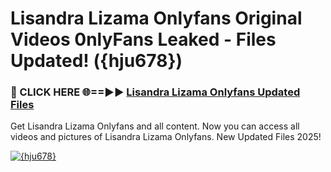 # Lisandra Lizama Onlyfans Original Videos 0nlyFans Leaked - Files Updated! ({hju678})

<h3>🔴 CLICK HERE 🌐==►► <a href="https://tinyurl.com/ms9xzufz" rel="nofollow">Lisandra Lizama Onlyfans Updated Files</a></h3>

Get Lisandra Lizama Onlyfans and all content. Now you can access all videos and pictures of Lisandra Lizama Onlyfans. New Updated Files 2025!

[![{hju678}](https://i.imgur.com/PQ7UWWw.gif)](https://tinyurl.com/ms9xzufz)